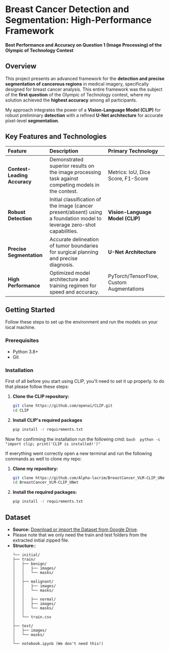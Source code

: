 # Breast Cancer Detection and Segmentation: High-Performance Framework

**Best Performance and Accuracy on Question 1 (Image Processing) of the Olympic of Technology Contest**

## Overview

This project presents an advanced framework for the **detection and precise segmentation of cancerous regions** in medical imagery, specifically designed for breast cancer analysis. This entire framework was the subject of the **first question** of the Olympic of Technology contest, where my solution achieved the **highest accuracy** among all participants.

My approach integrates the power of a **Vision-Language Model (CLIP)** for robust preliminary **detection** with a refined **U-Net architecture** for accurate pixel-level **segmentation**.



## Key Features and Technologies

| Feature | Description | Primary Technology |
| :--- | :--- | :--- |
| **Contest-Leading Accuracy** | Demonstrated superior results on the image processing task against competing models in the contest. | Metrics: IoU, Dice Score, F1-Score |
| **Robust Detection** | Initial classification of the image (cancer present/absent) using a foundation model to leverage zero-shot capabilities. | **Vision-Language Model (CLIP)** |
| **Precise Segmentation** | Accurate delineation of tumor boundaries for surgical planning and precise diagnosis. | **U-Net Architecture** |
| **High Performance** | Optimized model architecture and training regimen for speed and accuracy. | PyTorch/TensorFlow, Custom Augmentations |


## Getting Started

Follow these steps to set up the environment and run the models on your local machine.

### Prerequisites

* Python 3.8+
* Git

### Installation
First of all before you start using CLIP, you'll need to set it up properly. to do that please follow these steps:
1. **Clone the CLIP repository:**
    ```bash
    git clone https://github.com/openai/CLIP.git
    cd CLIP
    ```
    
2. **Install CLIP's required packages**
     ```bash
    pip install -r requirements.txt
    ```
     
Now for confirming the installation run the following cmd:
    ```bash 
    python -c "import clip; print('CLIP is installed!')"
    ```


If everything went correctly open a new terminal and run the following commands as well to clone my repo:
     
1.  **Clone my repository:**
    ```bash
    git clone https://github.com/Alpha-lacrim/BreastCancer_VLM-CLIP_UNet
    cd BreastCancer_VLM-CLIP_UNet
    ```

2.  **Install the required packages:**
    ```bash
    pip install -r requirements.txt
    ```

## Dataset

* **Source:** [Download or import the Dataset from Google Drive](https://drive.google.com/drive/folders/1H4DaaJjEEDJLMJAp-eZmrnKTxs5B4In9).
* Please note that we only need the train and test folders from the extracted initial zipped file.
* **Structure:**:
    ```
  └── initial/
    ├── train/
    │   ├── benign/
    │   │   ├── images/
    │   │   └── masks/
    │   │
    │   ├── malignant/
    │   │   ├── images/
    │   │   └── masks/
    │   │
    │   │   ├── normal/
    │   │   ├── images/
    │   │   └── masks/
    │   │
    │   └── train.csv
    │
    ├── test/
    │   ├── images/
    │   └── masks/
    │   
    └── notebook.ipynb (We don't need this!)
    ```

